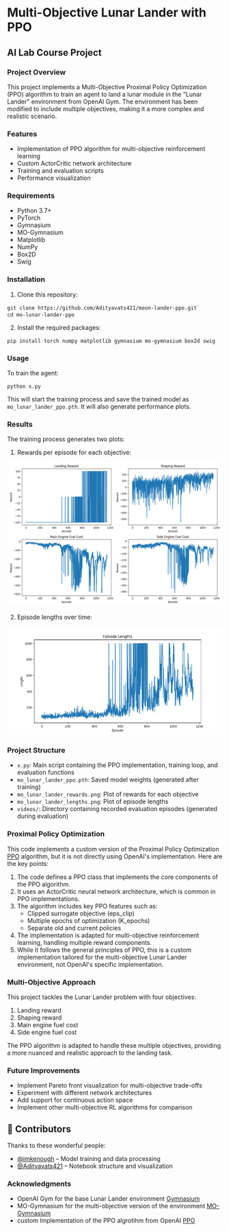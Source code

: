 # Multi-Objective Lunar Lander with PPO

## AI Lab Course Project

### Project Overview

This project implements a Multi-Objective Proximal Policy Optimization (PPO) algorithm to train an agent to land a lunar module in the "Lunar Lander" environment from OpenAI Gym. The environment has been modified to include multiple objectives, making it a more complex and realistic scenario.

### Features

- Implementation of PPO algorithm for multi-objective reinforcement learning
- Custom ActorCritic network architecture
- Training and evaluation scripts
- Performance visualization

### Requirements

- Python 3.7+
- PyTorch
- Gymnasium
- MO-Gymnasium
- Matplotlib
- NumPy
- Box2D
- Swig

### Installation

1. Clone this repository:

```
git clone https://github.com/Adityavats421/moon-lander-ppo.git`
cd mo-lunar-lander-ppo
```

2. Install the required packages:

```
pip install torch numpy matplotlib gymnasium mo-gymnasium box2d swig
```

### Usage

To train the agent:

```
python x.py
```

This will start the training process and save the trained model as `mo_lunar_lander_ppo.pth`. It will also generate performance plots.

### Results

The training process generates two plots:

1. Rewards per episode for each objective:

![rewards plot](mo_lunar_lander_rewards.png)

2. Episode lengths over time:

![lengths plot](mo_lunar_lander_lengths.png)

### Project Structure

- `x.py`: Main script containing the PPO implementation, training loop, and evaluation functions
- `mo_lunar_lander_ppo.pth`: Saved model weights (generated after training)
- `mo_lunar_lander_rewards.png`: Plot of rewards for each objective
- `mo_lunar_lander_lengths.png`: Plot of episode lengths
- `videos/`: Directory containing recorded evaluation episodes (generated during evaluation)

### Proximal Policy Optimization

This code implements a custom version of the Proximal Policy Optimization [PPO](https://openai.com/index/openai-baselines-ppo/) algorithm, but it is not directly using OpenAI's implementation. Here are the key points:

1.  The code defines a PPO class that implements the core components of the PPO algorithm.
2.  It uses an ActorCritic neural network architecture, which is common in PPO implementations.
3.  The algorithm includes key PPO features such as:
    - Clipped surrogate objective (eps_clip)
    - Multiple epochs of optimization (K_epochs)
    - Separate old and current policies
4.  The implementation is adapted for multi-objective reinforcement learning, handling multiple reward components.
5.  While it follows the general principles of PPO, this is a custom implementation tailored for the multi-objective Lunar Lander environment, not OpenAI's specific implementation.

### Multi-Objective Approach

This project tackles the Lunar Lander problem with four objectives:

1. Landing reward
2. Shaping reward
3. Main engine fuel cost
4. Side engine fuel cost

The PPO algorithm is adapted to handle these multiple objectives, providing a more nuanced and realistic approach to the landing task.

### Future Improvements

- Implement Pareto front visualization for multi-objective trade-offs
- Experiment with different network architectures
- Add support for continuous action space
- Implement other multi-objective RL algorithms for comparison

## 👥 Contributors

Thanks to these wonderful people:

- [@imkenough](https://github.com/imkenough) – Model training and data processing
- [@Adityavats421](https://github.com/Adityavats421) – Notebook structure and visualization



### Acknowledgments

- OpenAI Gym for the base Lunar Lander environment [Gymnasium](https://gymnasium.farama.org/)
- MO-Gymnasium for the multi-objective version of the environment [MO-Gymnasium](https://mo-gymnasium.farama.org/)
- custom Implementation of the PPO algrotihm from OpenAI [PPO](https://openai.com/index/openai-baselines-ppo/)
